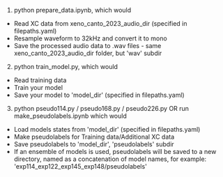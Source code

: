 

1. python prepare_data.ipynb, which would
* Read XC data from xeno_canto_2023_audio_dir (specified in filepaths.yaml)
* Resample waveform to 32kHz and convert it to mono
* Save the processed audio data to .wav files - same xeno_canto_2023_audio_dir folder, but 'wav' subdir


2. python train_model.py, which would
* Read training data
* Train your model
* Save your model to 'model_dir' (specified in filepaths.yaml)


3. python pseudo114.py / pseudo168.py / pseudo226.py OR run make_pseudolabels.ipynb which would
* Load models states from 'model_dir' (specified in filepaths.yaml)
* Make pseudolabels for Training data/Additional XC data
* Save pseudolabels to 'model_dir', 'pseudolabels' subdir
* If an ensemble of models is used, pseudolabels will be saved to a new directory, named as a concatenation of model names, for example: 'exp114_exp122_exp145_exp148/pseudolabels'
